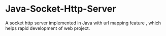 # Java-Socket-Http-Server
A socket http server implemented in Java with url mapping feature , which helps rapid development of web project.

